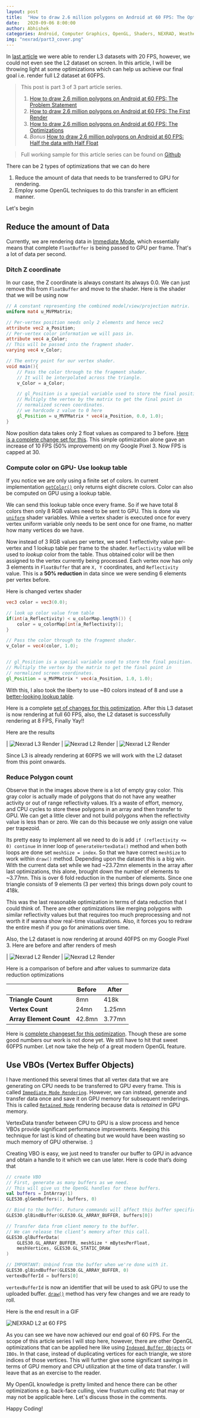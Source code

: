 ```yaml
---
layout: post
title:  "How to draw 2.6 million polygons on Android at 60 FPS: The Optimizations"
date:   2020-09-06 8:00:00
author: Abhishek
categories: Android, Computer Graphics, OpenGL, Shaders, NEXRAD, Weather Visualization, Rendering, 3D, Optimizations
img: "nexrad/part3_cover.png"
---
```


In [last article]({{site.url}}/draw-2.6-million-polygons-at-60fps-first-render) we were able to render L3 datasets with 20 FPS, however, we could not even see the L2 dataset on screen. In this article, I will be throwing light at some optimizations which can help us achieve our final goal i.e. render full L2 dataset at 60FPS.

> This post is part 3 of 3 part article series.
> 1. [How to draw 2.6 million polygons on Android at 60 FPS: The Problem Statement]({{site.url}}/draw-2.6-million-polygons-at-60fps-android)
> 2. [How to draw 2.6 million polygons on Android at 60 FPS: The First Render]({{site.url}}/draw-2.6-million-polygons-at-60fps-first-render)
> 3. [How to draw 2.6 million polygons on Android at 60 FPS: The Optimizations]({{site.url}}/draw-2.6-million-polygons-at-60fps-optimize)
> 4. *Bonus* [How to draw 2.6 million polygons on Android at 60 FPS: Half the data with Half Float]({{site.url}}/draw-2.6-million-polygons-at-60fps-half-float)

> Full working sample for this article series can be found on [Github](https://github.com/abhishekBansal/nexrad-render/tree/master)

There can be 2 types of optimizations that we can do here 
1. Reduce the amount of data that needs to be transferred to GPU for rendering.
2. Employ some OpenGL techniques to do this transfer in an efficient manner.

Let's begin

## Reduce the amount of Data
Currently, we are rendering data in [Immediate Mode](https://en.wikipedia.org/wiki/Immediate_mode_(computer_graphics)), which essentially means that complete `FloatBuffer` is being passed to GPU per frame. That's a lot of data per second. 

### Ditch Z coordinate
In our case, the Z coordinate is always constant its always 0.0. We can just remove this from `FloatBuffer` and move to the shader. Here is the shader that we will be using now
```glsl
// A constant representing the combined model/view/projection matrix.
uniform mat4 u_MVPMatrix;

// Per-vertex position needs only 2 elements and hence vec2
attribute vec2 a_Position;
// Per-vertex color information we will pass in.
attribute vec4 a_Color;
// This will be passed into the fragment shader.
varying vec4 v_Color;

// The entry point for our vertex shader.
void main(){
    // Pass the color through to the fragment shader.
    // It will be interpolated across the triangle.
    v_Color = a_Color;

    // gl_Position is a special variable used to store the final position.
    // Multiply the vertex by the matrix to get the final point in
    // normalized screen coordinates.
    // we hardcode z value to 0 here
    gl_Position = u_MVPMatrix * vec4(a_Position, 0.0, 1.0);
}
```
Now position data takes only 2 float values as compared to 3 before. [Here is a complete change set for this](https://github.com/abhishekBansal/nexrad-render/pull/3/files). This simple optimization alone gave an increase of 10 FPS (50% improvement) on my Google Pixel 3. Now FPS is capped at 30.


### Compute color on GPU- Use lookup table
If you notice we are only using a finite set of colors. In current implementation [`getColor()`](https://github.com/abhishekBansal/nexrad-render/blob/first_l3_render/app/src/main/java/dev/abhishekbansal/nexrad/layers/ReflectivityLayer.kt#L238) only returns eight discrete colors. Color can also be computed on GPU using a lookup table.

We can send this lookup table once every frame. So if we have total 8 colors then only 8 RGB values need to be sent to GPU. This is done via [`uniform`](https://www.lighthouse3d.com/tutorials/glsl-tutorial/uniform-variables/) shader variables. While a vertex shader is executed once for every vertex uniform variable only needs to be sent once for one frame, no matter how many vertices do we have.

Now instead of 3 RGB values per vertex, we send 1 reflectivity value per-vertex and 1 lookup table per frame to the shader. `Reflectivity` value will be used to *lookup* color from the table. Thus obtained color will be then assigned to the vertex currently being processed. Each vertex now has only 3 elements in `FloatBuffer` that are `X, Y` coordinates, and `Reflectivity` value. This is a **50% reduction** in data since we were sending 6 elements per vertex before.

Here is changed vertex shader
```glsl
vec3 color = vec3(0.0);

// look up color value from table
if(int(a_Reflectivity) < u_colorMap.length()) {
    color = u_colorMap[int(a_Reflectivity)];
}

// Pass the color through to the fragment shader.
v_Color = vec4(color, 1.0);


// gl_Position is a special variable used to store the final position.
// Multiply the vertex by the matrix to get the final point in
// normalized screen coordinates.
gl_Position = u_MVPMatrix * vec4(a_Position, 1.0, 1.0);
```

With this, I also took the liberty to use ~80 colors instead of 8 and use a [better-looking lookup table](https://github.com/abhishekBansal/nexrad-render/blob/reduce_data_transfer/app/src/main/java/dev/abhishekbansal/nexrad/models/ColorMaps.kt).

Here is a complete [set of changes for this optimization](https://github.com/abhishekBansal/nexrad-render/pull/4/files). After this L3 dataset is now rendering at full 60 FPS, also, the L2 dataset is successfully rendering at 8 FPS, Finally Yay!! 

Here are the results

| ![Nexrad L3 Render](/assets/images/nexrad/l3_60fps_1.png) | ![Nexrad L2 Render](/assets/images/nexrad/l2_8fps1.png) | ![Nexrad L2 Render](/assets/images/nexrad/l2_8fps_2.png)

Since L3 is already rendering at 60FPS we will work with the L2 dataset from this point onwards.

### Reduce Polygon count
Observe that in the images above there is a lot of empty gray color. This gray color is actually made of polygons that do not have any weather activity or out of range reflectivity values. It’s a waste of effort, memory, and CPU cycles to store these polygons in an array and then transfer to GPU. We can get a little clever and not build polygons when the reflectivity value is less than or zero. We can do this because we only assign one value per trapezoid.

Its pretty easy to implement all we need to do is add `if (reflectivity <= 0) continue` in inner loop of `generateVertexData()` method and when both loops are done set `meshSize = index`. So that we have correct `meshSize` to work within `draw()` method. Depending upon the dataset this is a big win. With the current data set while we had ~23.72mn elements in the array after last optimizations, this alone, brought down the number of elements to ~3.77mn. This is over 6 fold reduction in the number of elements. Since one triangle consists of 9 elements (3 per vertex) this brings down poly count to 418k.

This was the last reasonable optimization in terms of data reduction that I could think of. There are other optimizations like merging polygons with similar reflectivity values but that requires too much preprocessing and not worth it if wanna show real-time visualizations. Also, it forces you to redraw the entire mesh if you go for animations over time.

Also, the L2 dataset is now rendering at around 40FPS on my Google Pixel 3. Here are before and after renders of mesh

| ![Nexrad L2 Render](/assets/images/nexrad/l2_mesh_reduction_before.png) | ![Nexrad L2 Render](/assets/images/nexrad/l2_mesh_reduction_after.png) 

Here is a comparison of before and after values to summarize data reduction optimizations

|  |**Before**|**After**
|---|---|---|
**Triangle Count**|8mn|418k|
**Vertex Count**|24mn|1.25mn|
**Array Element Count**|42.8mn|3.77mn|

Here is [complete changeset for this optimization](https://github.com/abhishekBansal/nexrad-render/pull/6/files). Though these are some good numbers our work is not done yet. We still have to hit that sweet 60FPS number. Let now take the help of a great modern OpenGL feature.

## Use VBOs (Vertex Buffer Objects)

I have mentioned this several times that all vertex data that we are generating on CPU needs to be transferred to GPU every frame. This is called [`Immediate Mode Rendering`](https://en.wikipedia.org/wiki/Immediate_mode_(computer_graphics)). However, we can instead, generate and transfer data once and save it on GPU memory for subsequent renderings. This is called [`Retained Mode`](https://en.wikipedia.org/wiki/Retained_mode) rendering because data is *retained* in GPU memory.

VertexData transfer between CPU to GPU is a slow process and hence VBOs provide significant performance improvements. Keeping this technique for last is kind of cheating but we would have been wasting so much memory of GPU otherwise. :)

Creating VBO is easy, we just need to transfer our buffer to GPU in advance and obtain a handle to it which we can use later.
Here is code that’s doing that

```kotlin
// create VBO
// First, generate as many buffers as we need.
// This will give us the OpenGL handles for these buffers.
val buffers = IntArray(1)
GLES30.glGenBuffers(1, buffers, 0)

// Bind to the buffer. Future commands will affect this buffer specifically.
GLES30.glBindBuffer(GLES30.GL_ARRAY_BUFFER, buffers[0])

// Transfer data from client memory to the buffer.
// We can release the client’s memory after this call.
GLES30.glBufferData(
    GLES30.GL_ARRAY_BUFFER, meshSize * mBytesPerFloat,
    meshVertices, GLES30.GL_STATIC_DRAW
)

// IMPORTANT: Unbind from the buffer when we're done with it.
GLES30.glBindBuffer(GLES30.GL_ARRAY_BUFFER, 0)
vertexBufferId = buffers[0]
```

`vertexBufferId` is now an identifier that will be used to ask GPU to use the uploaded buffer. [`draw()`](https://github.com/abhishekBansal/nexrad-render/pull/7/files#diff-b7680b5c0b8795852d728418f05598a4R101) method has very few changes and we are ready to roll.

Here is the end result in a GIF

![NEXRAD L2 at 60 FPS](/assets/images/nexrad/nexrad-final-animation.gif)

As you can see we have now achieved our end goal of 60 FPS. For the scope of this article series I will stop here, however, there are other OpenGL optimizations that can be applied here like using [`Indexed Buffer Objects`](https://www.learnopengles.com/tag/index-buffer-object) or `IBOs`. In that case, instead of duplicating vertices for each triangle, we store indices of those vertices. This will further give some significant savings in terms of GPU memory and CPU utilization at the time of data transfer. I will leave that as an exercise to the reader. 

My OpenGL knowledge is pretty limited and hence there can be other optimizations e.g. back-face culling, view frustum culling etc that may or may not be applicable here. Let's discuss those in the comments.

Happy Coding!